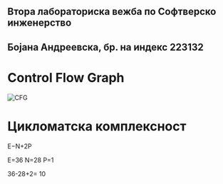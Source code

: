 Втора лабораториска вежба по Софтверско инженерство
-----------------------------------------------------
Бојана Андреевска, бр. на индекс 223132
-----------------------------------------------------
Control Flow Graph
=
![CFG](https://github.com/andreeevska/SI_2024_lab2_223132/assets/117678017/f3f1d325-077b-4045-8f61-2944f87bff54)

Цикломатска комплексност
=
E−N+2P

E=36 N=28 P=1

36-28+2= 10



